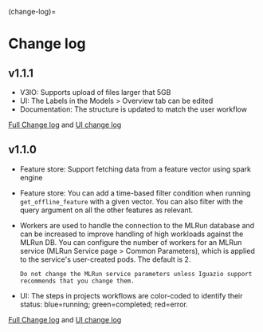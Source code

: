 (change-log)=
# Change log

## v1.1.1

- V3IO: Supports upload of files larger that 5GB
- UI: The Labels in the Models > Overview tab can be edited 
- Documentation: The structure is updated to match the user workflow

[Full Change log](https://github.com/mlrun/mlrun/releases/tag/v1.1.1) and [UI change log](https://github.com/mlrun/ui/releases/tag/v1.1.1)



## v1.1.0

- Feature store: Support fetching data from a feature vector using spark engine
- Feature store: You can add a time-based filter condition when running `get_offline_feature` with a given vector. You can also filter with the query argument on all the other features as relevant.
- Workers are used to handle the connection to the MLRun database and can be increased to improve handling of high workloads 
   against the MLRun DB. You can configure the number of workers for an MLRun service (MLRun Service page > Common Parameters), 
   which is applied to the service's user-created pods. The default is 2. 

   ```{admonition} Warning
   Do not change the MLRun service parameters unless Iguazio support recommends that you change them.
   ```
- UI: The steps in projects workflows are color-coded to identify their status: blue=running; green=completed; red=error.


[Full Change log](https://github.com/mlrun/mlrun/releases/tag/v1.1.0) and [UI change log](https://github.com/mlrun/ui/releases/tag/v1.1.0)